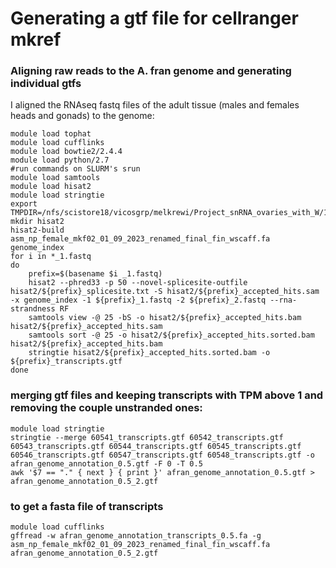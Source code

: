 # Generating a gtf file for cellranger mkref


### Aligning raw reads to the A. fran genome and generating individual gtfs
I aligned the RNAseq fastq files of the adult tissue (males and females heads and gonads) to the genome:
```
module load tophat
module load cufflinks
module load bowtie2/2.4.4
module load python/2.7
#run commands on SLURM's srun
module load samtools
module load hisat2
module load stringtie
export TMPDIR=/nfs/scistore18/vicosgrp/melkrewi/Project_snRNA_ovaries_with_W/1.stringtie/
mkdir hisat2
hisat2-build asm_np_female_mkf02_01_09_2023_renamed_final_fin_wscaff.fa genome_index
for i in *_1.fastq
do
    prefix=$(basename $i _1.fastq)
    hisat2 --phred33 -p 50 --novel-splicesite-outfile hisat2/${prefix}_splicesite.txt -S hisat2/${prefix}_accepted_hits.sam -x genome_index -1 ${prefix}_1.fastq -2 ${prefix}_2.fastq --rna-strandness RF
    samtools view -@ 25 -bS -o hisat2/${prefix}_accepted_hits.bam hisat2/${prefix}_accepted_hits.sam
    samtools sort -@ 25 -o hisat2/${prefix}_accepted_hits.sorted.bam hisat2/${prefix}_accepted_hits.bam
    stringtie hisat2/${prefix}_accepted_hits.sorted.bam -o ${prefix}_transcripts.gtf
done
```
### merging gtf files and keeping transcripts with TPM above 1 and removing the couple unstranded ones:
```
module load stringtie
stringtie --merge 60541_transcripts.gtf 60542_transcripts.gtf 60543_transcripts.gtf 60544_transcripts.gtf 60545_transcripts.gtf 60546_transcripts.gtf 60547_transcripts.gtf 60548_transcripts.gtf -o afran_genome_annotation_0.5.gtf -F 0 -T 0.5
awk '$7 == "." { next } { print }' afran_genome_annotation_0.5.gtf > afran_genome_annotation_0.5_2.gtf
```
### to get a fasta file of transcripts
```
module load cufflinks
gffread -w afran_genome_annotation_transcripts_0.5.fa -g asm_np_female_mkf02_01_09_2023_renamed_final_fin_wscaff.fa afran_genome_annotation_0.5_2.gtf
```
